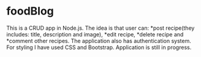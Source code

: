 # foodBlog
This is a CRUD app in Node.js.
The idea is that user can:
*post recipe(they includes: title, description and image),
*edit recipe,
*delete recipe and
*comment other recipes.
The application also has authentication system.
For styling I have used CSS and Bootstrap.
Application is still in progress.
